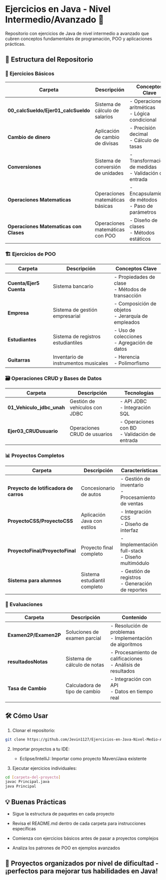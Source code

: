 # Ejercicios en Java - Nivel Intermedio/Avanzado 🚀

Repositorio con ejercicios de Java de nivel intermedio a avanzado que cubren conceptos fundamentales de programación, POO y aplicaciones prácticas.

## 📂 Estructura del Repositorio

### 💼 Ejercicios Básicos
| Carpeta | Descripción | Conceptos Clave |
|---------|-------------|-----------------|
| **00_calcSueldo/Ejer01_calcSueldo** | Sistema de cálculo de salarios | - Operaciones aritméticas<br>- Lógica condicional |
| **Cambio de dinero** | Aplicación de cambio de divisas | - Precisión decimal<br>- Cálculo de tasas |
| **Conversiones** | Sistema de conversión de unidades | - Transformación de medidas<br>- Validación de entrada |
| **Operaciones Matematicas** | Operaciones matemáticas básicas | - Encapsulamiento de métodos<br>- Paso de parámetros |
| **Operaciones Matematicas con Clases** | Operaciones matemáticas con POO | - Diseño de clases<br>- Métodos estáticos |

### 🏗 Ejercicios de POO
| Carpeta | Descripción | Conceptos Clave |
|---------|-------------|-----------------|
| **Cuenta/Ejer5 Cuenta** | Sistema bancario | - Propiedades de clase<br>- Métodos de transacción |
| **Empresa** | Sistema de gestión empresarial | - Composición de objetos<br>- Jerarquía de empleados |
| **Estudiantes** | Sistema de registros estudiantiles | - Uso de colecciones<br>- Agregación de datos |
| **Guitarras** | Inventario de instrumentos musicales | - Herencia<br>- Polimorfismo |

### 🗃 Operaciones CRUD y Bases de Datos
| Carpeta | Descripción | Tecnologías |
|---------|-------------|------------|
| **01_Vehiculo_jdbc_unah** | Gestión de vehículos con JDBC | - API JDBC<br>- Integración SQL |
| **Ejer03_CRUDusuario** | Operaciones CRUD de usuarios | - Operaciones con BD<br>- Validación de entrada |

### 📊 Proyectos Completos
| Carpeta | Descripción | Características |
|---------|-------------|----------------|
| **Preyecto de lotificadora de carros** | Concesionario de autos | - Gestión de inventario<br>- Procesamiento de ventas |
| **ProyectoCSS/ProyectoCSS** | Aplicación Java con estilos | - Integración CSS<br>- Diseño de interfaz |
| **ProyectoFinal/ProyectoFinal** | Proyecto final completo | - Implementación full-stack<br>- Diseño multimódulo |
| **Sistema para alumnos** | Sistema estudiantil completo | - Gestión de registros<br>- Generación de reportes |

### 📝 Evaluaciones
| Carpeta | Descripción | Contenido |
|---------|-------------|----------|
| **Examen2P/Examen2P** | Soluciones de examen parcial | - Resolución de problemas<br>- Implementación de algoritmos |
| **resultadosNotas** | Sistema de cálculo de notas | - Procesamiento de calificaciones<br>- Análisis de resultados |
| **Tasa de Cambio** | Calculadora de tipo de cambio | - Integración con API<br>- Datos en tiempo real |

## 🛠 Cómo Usar

1. Clonar el repositorio:
```bash
git clone https://github.com/Jevin1127/Ejercicios-en-Java-Nivel-Medio-Avanzado.git
```
2. Importar proyectos a tu IDE:

    - Eclipse/IntelliJ: Importar como proyecto Maven/Java existente

3. Ejecutar ejercicios individuales:
```bash
cd [carpeta-del-proyecto]
javac Principal.java
java Principal
```
## 💡 Buenas Prácticas
- Sigue la estructura de paquetes en cada proyecto

- Revisa el README.md dentro de cada carpeta para instrucciones específicas

- Comienza con ejercicios básicos antes de pasar a proyectos complejos

- Analiza los patrones de POO en ejemplos avanzados

## 🔧 Proyectos organizados por nivel de dificultad - ¡perfectos para mejorar tus habilidades en Java!
